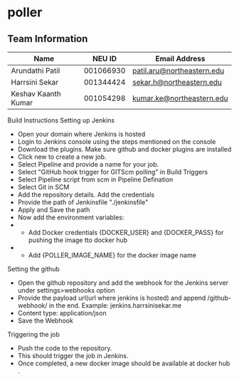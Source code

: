 # poller

## Team Information


| Name | NEU ID | Email Address |
| --- | --- | --- |
| Arundathi Patil     | 001066930 | patil.aru@northeastern.edu |
| Harrsini Sekar      | 001344424 | sekar.h@northeastern.edu   |
| Keshav Kaanth Kumar | 001054298 | kumar.ke@northeastern.edu  |

Build Instructions
Setting up Jenkins 
* Open your domain where Jenkins is hosted
* Login to Jenkins console using the steps mentioned on the console
* Download the plugins. Make sure github and docker plugins are installed
* Click new to create a new job.
* Select Pipeline and provide a name for your job.
* Select "GitHub hook trigger for GITScm polling" in Build Triggers
* Select Pipeline script from scm in Pipeline Defination
* Select Git in SCM
* Add the repository details. Add the credentials
* Provide the path of Jenkinsfile "./jenkinsfile"
* Apply and Save the path
* Now add the environment variables:
* - Add Docker credentials {DOCKER_USER} and {DOCKER_PASS} for pushing the image tto docker hub
* - Add {POLLER_IMAGE_NAME} for the docker image name

Setting the github 
* Open the github repository and add the webhook for the Jenkins server under settings>webhooks option
* Provide the payload url(url where jenkins is hosted) and append /github-webhook/ in the end. Example: jenkins.harrsinisekar.me
* Content type: application/json
* Save the Webhook

Triggering the job 
* Push the code to the repository.
* This should trigger the job in Jenkins.
* Once completed, a new docker image should be available at docker hub .
